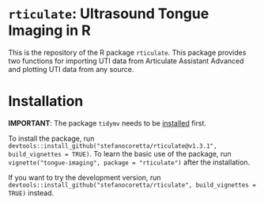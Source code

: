 # `rticulate`: Ultrasound Tongue Imaging in R

This is the repository of the R package `rticulate`. This package provides two functions for importing UTI data from Articulate Assistant Advanced and plotting UTI data from any source.

# Installation

**IMPORTANT**: The package `tidymv` needs to be [installed](https://github.com/stefanocoretta/tidymv) first.

To install the package, run `devtools::install_github("stefanocoretta/rticulate@v1.3.1", build_vignettes = TRUE)`.
To learn the basic use of the package, run `vignette("tongue-imaging", package = "rticulate")` after the installation.

If you want to try the development version, run `devtools::install_github("stefanocoretta/rticulate", build_vignettes = TRUE)` instead.
